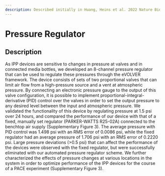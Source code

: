 ```yaml
---
description: Described initially in Huang, Heins et al. 2022 Nature Biotech
---
```


# Pressure Regulator

## Description

As IPP devices are sensitive to changes in pressure at valves and in connected media bottles, we developed an 8-channel pressure regulator that can be used to regulate these pressures through the eVOLVER framework. The device consists of sets of two proportional valves that can limit air flow from a high-pressure source and a vent at atmospheric pressure. By connecting an electronic pressure gauge to the output of this valve configuration, it is possible to implement proportional-integral-derivative (PID) control over the valves in order to set the output pressure to any desired level between the input and atmospheric pressure. We validated the functionality of this device by regulating pressure at 1.5 psi over 24 hours, and compared the performance of our device with that of a fixed, manually set regulator (PARKER-WATTS R25-02A) connected to the benchtop air supply (Supplementary Figure 3). The average pressure with PID control was 1.498 psi with an RMS error of 0.0086 psi, while the fixed regulator had an average pressure of 1.706 psi with an RMS error of 0.2220 psi. Large pressure deviations (>0.5 psi) that can affect the performance of the devices were observed with the fixed regulator, but were successfully eliminated with our automated pressure regulator scheme. We further characterized the effects of pressure changes at various locations in the system in order to optimize performance of the IPP devices for the course of a PACE experiment (Supplementary Figure 3).





